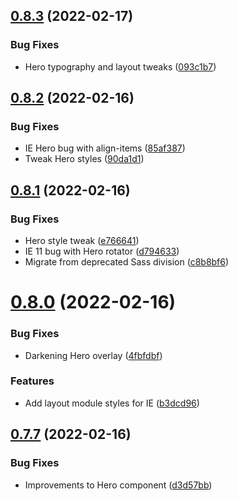## [0.8.3](https://github.com/jacecotton/tcds/compare/v0.8.2...v0.8.3) (2022-02-17)


### Bug Fixes

* Hero typography and layout tweaks ([093c1b7](https://github.com/jacecotton/tcds/commit/093c1b7d38d12f74d9b5927faf3f6b448eba2639))



## [0.8.2](https://github.com/jacecotton/tcds/compare/v0.8.1...v0.8.2) (2022-02-16)


### Bug Fixes

* IE Hero bug with align-items ([85af387](https://github.com/jacecotton/tcds/commit/85af387239bc97de5726032645c3b20d470fac6d))
* Tweak Hero styles ([90da1d1](https://github.com/jacecotton/tcds/commit/90da1d174e57cbd4393425e52c4ac67b335dea1d))



## [0.8.1](https://github.com/jacecotton/tcds/compare/v0.8.0...v0.8.1) (2022-02-16)


### Bug Fixes

* Hero style tweak ([e766641](https://github.com/jacecotton/tcds/commit/e76664133c53c14bcf4622ccdb4f63bf64696ee1))
* IE 11 bug with Hero rotator ([d794633](https://github.com/jacecotton/tcds/commit/d794633e72594c385648b581f658520f5fec513b))
* Migrate from deprecated Sass division ([c8b8bf6](https://github.com/jacecotton/tcds/commit/c8b8bf6f693c2ef1c3c1b548c528e4049e0fca6a))



# [0.8.0](https://github.com/jacecotton/tcds/compare/v0.7.7...v0.8.0) (2022-02-16)


### Bug Fixes

* Darkening Hero overlay ([4fbfdbf](https://github.com/jacecotton/tcds/commit/4fbfdbfad96a8f3d40bfe1e2afbed2ccc6af208a))


### Features

* Add layout module styles for IE ([b3dcd96](https://github.com/jacecotton/tcds/commit/b3dcd966aa2acbacff6e75453d1e7efdf0c7ffb5))



## [0.7.7](https://github.com/jacecotton/tcds/compare/v0.7.6...v0.7.7) (2022-02-16)


### Bug Fixes

* Improvements to Hero component ([d3d57bb](https://github.com/jacecotton/tcds/commit/d3d57bb3affbd409b623450acc5a336de5aecbb9))



